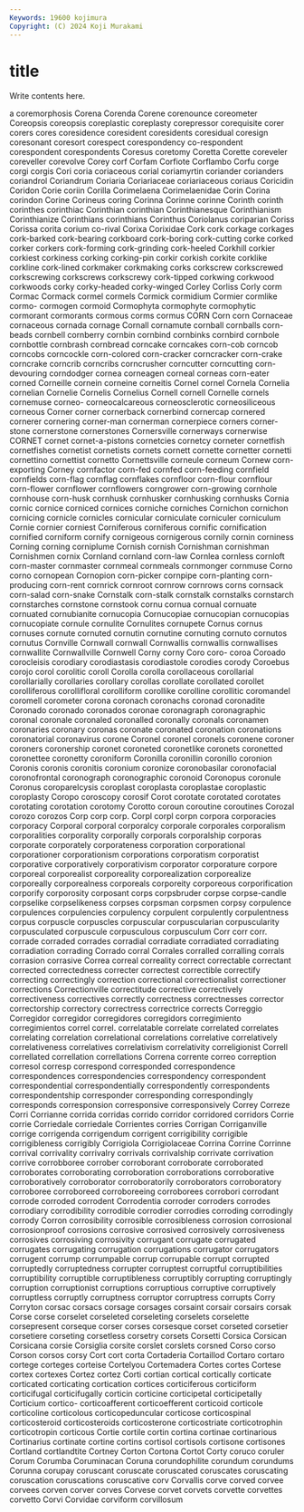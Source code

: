 ```yaml
---
Keywords: 19600 kojimura
Copyright: (C) 2024 Koji Murakami
---
```


# title

Write contents here.



a coremorphosis Corena Corenda Corene corenounce coreometer Coreopsis coreopsis coreplastic
coreplasty corepressor corequisite corer corers cores coresidence coresident coresidents coresidual
coresign coresonant coresort corespect corespondency co-respondent corespondent corespondents Coresus coretomy
Coretta Corette coreveler coreveller corevolve Corey corf Corfam Corfiote Corflambo
Corfu corge corgi corgis Cori coria coriaceous corial coriamyrtin coriander
corianders coriandrol Coriandrum Coriaria Coriariaceae coriariaceous coriaus Coricidin Coridon Corie
coriin Corilla Corimelaena Corimelaenidae Corin Corina corindon Corine Corineus coring
Corinna Corinne corinne Corinth corinth corinthes corinthiac Corinthian corinthian Corinthianesque
Corinthianism Corinthianize Corinthians corinthians Corinthus Coriolanus coriparian Coriss Corissa corita
corium co-rival Corixa Corixidae Cork cork corkage corkages cork-barked cork-bearing
corkboard cork-boring cork-cutting corke corked corker corkers cork-forming cork-grinding cork-heeled
Corkhill corkier corkiest corkiness corking corking-pin corkir corkish corkite corklike
corkline cork-lined corkmaker corkmaking corks corkscrew corkscrewed corkscrewing corkscrews corkscrewy
cork-tipped corkwing corkwood corkwoods corky corky-headed corky-winged Corley Corliss Corly
corm Cormac Cormack cormel cormels Cormick cormidium Cormier cormlike cormo-
cormogen cormoid Cormophyta cormophyte cormophytic cormorant cormorants cormous corms cormus
CORN Corn corn Cornaceae cornaceous cornada cornage Cornall cornamute cornball
cornballs corn-beads cornbell cornberry cornbin cornbind cornbinks cornbird cornbole cornbottle
cornbrash cornbread corncake corncakes corn-cob corncob corncobs corncockle corn-colored corn-cracker
corncracker corn-crake corncrake corncrib corncribs corncrusher corncutter corncutting corn-devouring corndodger
cornea corneagen corneal corneas corn-eater corned Corneille cornein corneine corneitis
Cornel cornel Cornela Cornelia cornelian Cornelie Cornelis Cornelius Cornell cornell
Cornelle cornels cornemuse corneo- corneocalcareous corneosclerotic corneosiliceous corneous Corner corner
cornerback cornerbind cornercap cornered cornerer cornering corner-man cornerman cornerpiece corners
corner-stone cornerstone cornerstones Cornersville cornerways cornerwise CORNET cornet cornet-a-pistons cornetcies
cornetcy corneter cornetfish cornetfishes cornetist cornetists cornets cornett cornette cornetter
cornetti cornettino cornettist cornetto Cornettsville corneule corneum Cornew corn-exporting Corney
cornfactor corn-fed cornfed corn-feeding cornfield cornfields corn-flag cornflag cornflakes cornfloor
corn-flour cornflour corn-flower cornflower cornflowers corngrower corn-growing cornhole cornhouse corn-husk
cornhusk cornhusker cornhusking cornhusks Cornia cornic cornice corniced cornices corniche
corniches Cornichon cornichon cornicing cornicle cornicles cornicular corniculate corniculer corniculum
Cornie cornier corniest Corniferous corniferous cornific cornification cornified corniform cornify
cornigeous cornigerous cornily cornin corniness Corning corning corniplume Cornish cornish
Cornishman cornishman Cornishmen cornix Cornland cornland corn-law Cornlea cornless cornloft
corn-master cornmaster cornmeal cornmeals cornmonger cornmuse Corno corno cornopean Cornopion
corn-picker cornpipe corn-planting corn-producing corn-rent cornrick cornroot cornrow cornrows corns
cornsack corn-salad corn-snake Cornstalk corn-stalk cornstalk cornstalks cornstarch cornstarches cornstone
cornstook cornu cornua cornual cornuate cornuated cornubianite cornucopia Cornucopiae cornucopian
cornucopias cornucopiate cornule cornulite Cornulites cornupete Cornus cornus cornuses cornute
cornuted cornutin cornutine cornuting cornuto cornutos cornutus Cornville Cornwall cornwall
Cornwallis cornwallis cornwallises cornwallite Cornwallville Cornwell Corny corny Coro coro-
coroa Coroado corocleisis corodiary corodiastasis corodiastole corodies corody Coroebus corojo
corol corolitic coroll Corolla corolla corollaceous corollarial corollarially corollaries corollary
corollas corollate corollated corollet corolliferous corollifloral corolliform corollike corolline corollitic
coromandel coromell corometer corona coronach coronachs coronad coronadite Coronado coronado
coronados coronae coronagraph coronagraphic coronal coronale coronaled coronalled coronally coronals
coronamen coronaries coronary coronas coronate coronated coronation coronations coronatorial coronavirus
corone Coronel coronel coronels coronene coroner coroners coronership coronet coroneted
coronetlike coronets coronetted coronettee coronetty coroniform Coronilla coronillin coronillo coronion
Coronis coronis coronitis coronium coronize coronobasilar coronofacial coronofrontal coronograph coronographic
coronoid Coronopus coronule Coronus coroparelcysis coroplast coroplasta coroplastae coroplastic coroplasty
Coropo coroscopy corosif Corot corotate corotated corotates corotating corotation corotomy
Corotto coroun coroutine coroutines Corozal corozo corozos Corp corp corp.
Corpl corpl corpn corpora corporacies corporacy Corporal corporal corporalcy corporale
corporales corporalism corporalities corporality corporally corporals corporalship corporas corporate corporately
corporateness corporation corporational corporationer corporationism corporations corporatism corporatist corporative corporatively
corporativism corporator corporature corpore corporeal corporealist corporeality corporealization corporealize corporeally
corporealness corporeals corporeity corporeous corporification corporify corporosity corposant corps corpsbruder
corpse corpse-candle corpselike corpselikeness corpses corpsman corpsmen corpsy corpulence corpulences
corpulencies corpulency corpulent corpulently corpulentness corpus corpuscle corpuscles corpuscular corpuscularian
corpuscularity corpusculated corpuscule corpusculous corpusculum Corr corr corr. corrade corraded
corrades corradial corradiate corradiated corradiating corradiation corrading Corrado corral Corrales
corralled corralling corrals corrasion corrasive Correa correal correality correct correctable
correctant corrected correctedness correcter correctest correctible correctify correcting correctingly correction
correctional correctionalist correctioner corrections Correctionville correctitude corrective correctively correctiveness correctives
correctly correctness correctnesses corrector correctorship correctory correctress correctrice corrects Correggio
Corregidor corregidor corregidores corregidors corregimiento corregimientos correl correl. correlatable correlate
correlated correlates correlating correlation correlational correlations correlative correlatively correlativeness correlatives
correlativism correlativity correligionist Correll correllated correllation correllations Correna corrente correo
correption corresol corresp correspond corresponded correspondence correspondences correspondencies correspondency correspondent
correspondential correspondentially correspondently correspondents correspondentship corresponder corresponding correspondingly corresponds corresponsion
corresponsive corresponsively Correy Correze Corri Corrianne corrida corridas corrido corridor
corridored corridors Corrie corrie Corriedale corriedale Corrientes corries Corrigan Corriganville
corrige corrigenda corrigendum corrigent corrigibility corrigible corrigibleness corrigibly Corrigiola Corrigiolaceae
Corrina Corrine Corrinne corrival corrivality corrivalry corrivals corrivalship corrivate corrivation
corrive corrobboree corrober corroborant corroborate corroborated corroborates corroborating corroboration corroborations
corroborative corroboratively corroborator corroboratorily corroborators corroboratory corroboree corroboreed corroboreeing corroborees
corrobori corrodant corrode corroded corrodent Corrodentia corroder corroders corrodes corrodiary
corrodibility corrodible corrodier corrodies corroding corrodingly corrody Corron corrosibility corrosible
corrosibleness corrosion corrosional corrosionproof corrosions corrosive corrosived corrosively corrosiveness corrosives
corrosiving corrosivity corrugant corrugate corrugated corrugates corrugating corrugation corrugations corrugator
corrugators corrugent corrump corrumpable corrup corrupable corrupt corrupted corruptedly corruptedness
corrupter corruptest corruptful corruptibilities corruptibility corruptible corruptibleness corruptibly corrupting corruptingly
corruption corruptionist corruptions corruptious corruptive corruptively corruptless corruptly corruptness corruptor
corruptress corrupts Corry Corryton corsac corsacs corsage corsages corsaint corsair
corsairs corsak Corse corse corselet corseleted corseleting corselets corselette corsepresent
corseque corser corses corsesque corset corseted corsetier corsetiere corseting corsetless
corsetry corsets Corsetti Corsica Corsican Corsicana corsie Corsiglia corsite corslet
corslets corsned Corso corso Corson corsos corsy Cort cort corta
Cortaderia Cortaillod Cortaro cortaro cortege corteges corteise Cortelyou Cortemadera Cortes
cortes Cortese cortex cortexes Cortez cortez Corti cortian cortical cortically
corticate corticated corticating cortication cortices corticiferous corticiform corticifugal corticifugally corticin
corticine corticipetal corticipetally Corticium cortico- corticoafferent corticoefferent corticoid corticole corticoline
corticolous corticopeduncular corticose corticospinal corticosteroid corticosteroids corticosterone corticostriate corticotrophin corticotropin
corticous Cortie cortile cortin cortina cortinae cortinarious Cortinarius cortinate cortine
cortins cortisol cortisols cortisone cortisones Cortland cortlandtite Cortney Corton Cortona
Cortot Corty coruco coruler Corum Corumba Coruminacan Coruna corundophilite corundum
corundums Corunna corupay coruscant coruscate coruscated coruscates coruscating coruscation coruscations
coruscative corv Corvallis corve corved corvee corvees corven corver corves
Corvese corvet corvets corvette corvettes corvetto Corvi Corvidae corviform corvillosum
